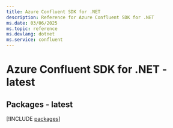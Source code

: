 ```yaml
---
title: Azure Confluent SDK for .NET
description: Reference for Azure Confluent SDK for .NET
ms.date: 03/06/2025
ms.topic: reference
ms.devlang: dotnet
ms.service: confluent
---
```

# Azure Confluent SDK for .NET - latest
## Packages - latest
[!INCLUDE [packages](confluent-index.md)]